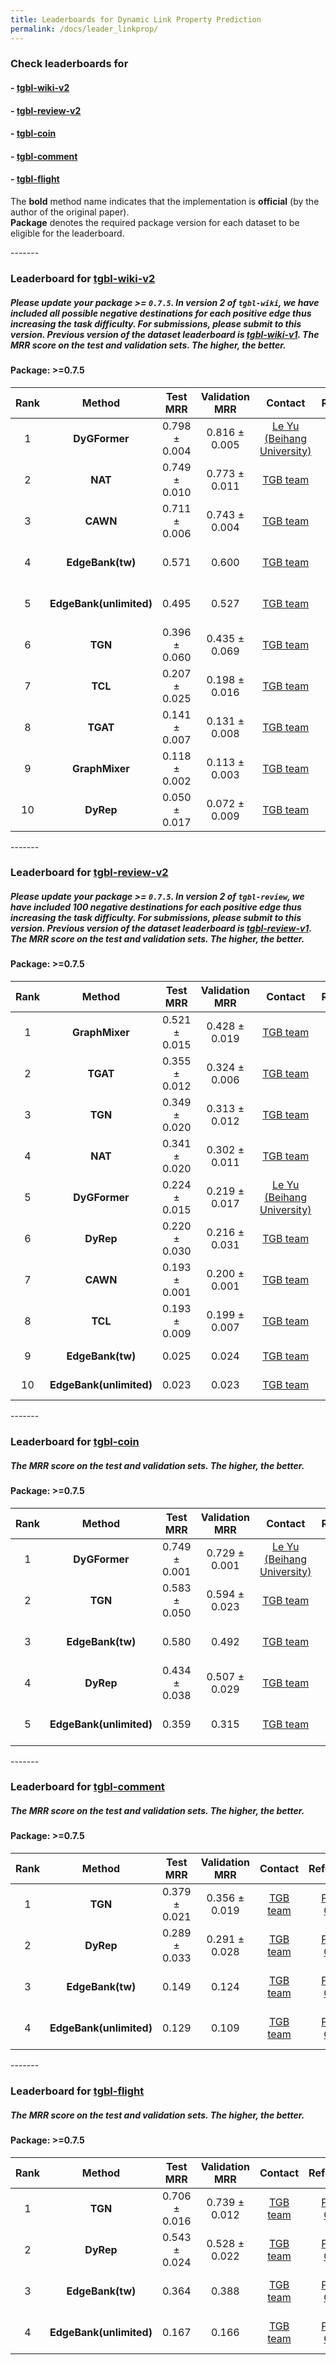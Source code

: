 ```yaml
---
title: Leaderboards for Dynamic Link Property Prediction
permalink: /docs/leader_linkprop/
---
```


### Check leaderboards for
#### - [tgbl-wiki-v2](#tgbl-wiki-v2)
#### - [tgbl-review-v2](#tgbl-review-v2)
#### - [tgbl-coin](#tgbl-coin)
#### - [tgbl-comment](#tgbl-comment)
#### - [tgbl-flight](#tgbl-flight)

The **bold** method name indicates that the implementation is **official** (by the author of the original paper). <br/>
**Package** denotes the required package version for each dataset to be eligible for the leaderboard.


<a name="tgbl-wiki-v2"/>
-------

### Leaderboard for [tgbl-wiki-v2](../linkprop/#tgbl-wiki-v2)
##### **Please update your package >= `0.7.5`**. In version 2 of `tgbl-wiki`, we have included all possible negative destinations for each positive edge thus increasing the task difficulty.  For submissions, please submit to this version.  Previous version of the dataset leaderboard is [tgbl-wiki-v1](../leader_linkprop_old/#tgbl-wiki-v1). The MRR score on the test and validation sets. The higher, the better.

#### Package: >=0.7.5

| Rank  | Method | Test MRR | Validation MRR | Contact | References | Date 
|:----:|:-----:|:------:|:-----:|:-----:|:-----:|-----:|
|  1  |  **DyGFormer**  | 0.798 ± 0.004   | 0.816 ± 0.005 | [Le Yu (Beihang University)](mailto:yule@buaa.edu.cn) | [Paper](https://arxiv.org/abs/2307.12510), [Code](https://github.com/yule-BUAA/DyGLib_TGB) | August 22nd, 2023 |
|  2  |  **NAT**  | 0.749 ± 0.010   | 0.773 ± 0.011 | [TGB team](mailto:shenyang.huang@mail.mcgill.ca) | [Paper](https://openreview.net/pdf?id=EPUtNe7a9ta), [Code](https://github.com/shenyangHuang/TGB) | August 22nd, 2023 |
|  3  |  **CAWN**  | 0.711 ± 0.006   | 0.743 ± 0.004 | [TGB team](mailto:shenyang.huang@mail.mcgill.ca) | [Paper](http://snap.stanford.edu/caw/), [Code](https://github.com/shenyangHuang/TGB) | July 27th, 2023 |
|  4  |  **EdgeBank(tw)**  | 0.571   | 0.600 |[TGB team](mailto:shenyang.huang@mail.mcgill.ca) | [Paper](https://openreview.net/forum?id=1GVpwr2Tfdg), [Code](https://github.com/shenyangHuang/TGB) | July 27th, 2023 |
|  5  |  **EdgeBank(unlimited)**  |  0.495   |  0.527 |[TGB team](mailto:shenyang.huang@mail.mcgill.ca) | [Paper](https://openreview.net/forum?id=1GVpwr2Tfdg), [Code](https://github.com/shenyangHuang/TGB) | July 27th, 2023 |
|  6  |  **TGN**  | 0.396 ± 0.060   | 0.435 ± 0.069 |[TGB team](mailto:shenyang.huang@mail.mcgill.ca) | [Paper](https://arxiv.org/abs/2006.10637), [Code](https://github.com/shenyangHuang/TGB) | August 7th, 2023 |
|  7  |  **TCL**  | 0.207 ± 0.025   | 0.198 ± 0.016 |[TGB team](mailto:shenyang.huang@mail.mcgill.ca) | [Paper](https://arxiv.org/abs/2105.07944), [Code](https://github.com/shenyangHuang/TGB) | July 27th, 2023 |
|  8  |  **TGAT**  | 0.141 ± 0.007   | 0.131 ± 0.008 |[TGB team](mailto:shenyang.huang@mail.mcgill.ca) | [Paper](https://arxiv.org/pdf/2002.07962.pdf), [Code](https://github.com/shenyangHuang/TGB) | August 22th, 2023 |
|  9  |  **GraphMixer**  | 0.118 ± 0.002   | 0.113 ± 0.003 |[TGB team](mailto:shenyang.huang@mail.mcgill.ca) | [Paper](https://openreview.net/forum?id=ayPPc0SyLv1), [Code](https://github.com/shenyangHuang/TGB) | August 7th, 2023 |
|  10  |  **DyRep**  | 0.050 ± 0.017   | 0.072 ± 0.009 |[TGB team](mailto:shenyang.huang@mail.mcgill.ca) | [Paper](https://openreview.net/forum?id=HyePrhR5KX), [Code](https://github.com/shenyangHuang/TGB) | July 27th, 2023 |


<a name="tgbl-review-v2"/>
-------

### Leaderboard for [tgbl-review-v2](../linkprop/#tgbl-review-v2)
##### **Please update your package >= `0.7.5`**. In version 2 of `tgbl-review`, we have included 100 negative destinations for each positive edge thus increasing the task difficulty. For submissions, please submit to this version.  Previous version of the dataset leaderboard is [tgbl-review-v1](../leader_linkprop_old/#tgbl-review-v1). The MRR score on the test and validation sets. The higher, the better. 

#### Package: >=0.7.5

| Rank  | Method | Test MRR | Validation MRR | Contact | References | Date 
|:----:|:-----:|:------:|:-----:|:-----:|:-----:|-----:|
|  1  |  **GraphMixer**  | 0.521 ± 0.015   | 0.428 ± 0.019 |[TGB team](mailto:shenyang.huang@mail.mcgill.ca) | [Paper](https://openreview.net/forum?id=ayPPc0SyLv1), [Code](https://github.com/shenyangHuang/TGB) | July 27th, 2023 |
|  2  |  **TGAT**  | 0.355 ± 0.012   | 0.324 ± 0.006 |[TGB team](mailto:shenyang.huang@mail.mcgill.ca) | [Paper](https://arxiv.org/pdf/2002.07962.pdf), [Code](https://github.com/shenyangHuang/TGB) | August 22th, 2023 |
|  3  |  **TGN**  | 0.349 ± 0.020   | 0.313 ± 0.012 |[TGB team](mailto:shenyang.huang@mail.mcgill.ca) | [Paper](https://arxiv.org/abs/2006.10637), [Code](https://github.com/shenyangHuang/TGB) | July 27th, 2023 |
|  4  |  **NAT**  | 0.341 ± 0.020   | 0.302 ± 0.011 | [TGB team](mailto:shenyang.huang@mail.mcgill.ca) | [Paper](https://openreview.net/pdf?id=EPUtNe7a9ta), [Code](https://github.com/shenyangHuang/TGB) | August 22nd, 2023 |
|  5  |  **DyGFormer**  | 0.224 ± 0.015   | 0.219 ± 0.017 | [Le Yu (Beihang University)](mailto:yule@buaa.edu.cn) | [Paper](https://arxiv.org/abs/2307.12510), [Code](https://github.com/yule-BUAA/DyGLib_TGB) | September 21st, 2023 |
|  6  |  **DyRep**  | 0.220 ± 0.030   | 0.216 ± 0.031 |[TGB team](mailto:shenyang.huang@mail.mcgill.ca) | [Paper](https://openreview.net/forum?id=HyePrhR5KX), [Code](https://github.com/shenyangHuang/TGB) | July 27th, 2023 |
|  7  |  **CAWN**  | 0.193 ± 0.001   | 0.200 ± 0.001 | [TGB team](mailto:shenyang.huang@mail.mcgill.ca) | [Paper](http://snap.stanford.edu/caw/), [Code](https://github.com/shenyangHuang/TGB) | July 27th, 2023 |
|  8  |  **TCL**  | 0.193 ± 0.009   | 0.199 ± 0.007 |[TGB team](mailto:shenyang.huang@mail.mcgill.ca) | [Paper](https://arxiv.org/abs/2105.07944), [Code](https://github.com/shenyangHuang/TGB) | July 27th, 2023 |
|  9  |  **EdgeBank(tw)**  | 0.025   | 0.024 |[TGB team](mailto:shenyang.huang@mail.mcgill.ca) | [Paper](https://openreview.net/forum?id=1GVpwr2Tfdg), [Code](https://github.com/shenyangHuang/TGB) | July 27th, 2023 |
|  10  |  **EdgeBank(unlimited)**  | 0.023   | 0.023 |[TGB team](mailto:shenyang.huang@mail.mcgill.ca) | [Paper](https://openreview.net/forum?id=1GVpwr2Tfdg), [Code](https://github.com/shenyangHuang/TGB) | July 27th, 2023 |


<a name="tgbl-coin"/>
-------

### Leaderboard for [tgbl-coin](../linkprop/#tgbl-coin)
##### The MRR score on the test and validation sets. The higher, the better.

#### Package: >=0.7.5

| Rank  | Method | Test MRR | Validation MRR | Contact | References | Date 
|:----:|:-----:|:------:|:-----:|:-----:|:-----:|-----:|
|  1  |  **DyGFormer**  | 0.749 ± 0.001   | 0.729 ± 0.001 | [Le Yu (Beihang University)](mailto:yule@buaa.edu.cn) | [Paper](https://arxiv.org/abs/2307.12510), [Code](https://github.com/yule-BUAA/DyGLib_TGB) | August 22nd, 2023 |
|  2  |  **TGN**  | 0.583 ± 0.050   | 0.594 ± 0.023 |[TGB team](mailto:shenyang.huang@mail.mcgill.ca) | [Paper](https://arxiv.org/abs/2006.10637), [Code](https://github.com/shenyangHuang/TGB) | June 7th, 2023 |
|  3  |  **EdgeBank(tw)**  | 0.580   |   0.492 |[TGB team](mailto:shenyang.huang@mail.mcgill.ca) | [Paper](https://openreview.net/forum?id=1GVpwr2Tfdg), [Code](https://github.com/shenyangHuang/TGB) | June 7th, 2023 |
|  4  |  **DyRep**  | 0.434 ± 0.038   | 0.507 ± 0.029 |[TGB team](mailto:shenyang.huang@mail.mcgill.ca) | [Paper](https://openreview.net/forum?id=HyePrhR5KX), [Code](https://github.com/shenyangHuang/TGB) | June 7th, 2023 |
|  5  |  **EdgeBank(unlimited)**  | 0.359   |  0.315 |[TGB team](mailto:shenyang.huang@mail.mcgill.ca) | [Paper](https://openreview.net/forum?id=1GVpwr2Tfdg), [Code](https://github.com/shenyangHuang/TGB) | June 7th, 2023 |


<a name="tgbl-comment"/>
-------

### Leaderboard for [tgbl-comment](../linkprop/#tgbl-comment)
##### The MRR score on the test and validation sets. The higher, the better.

#### Package: >=0.7.5

| Rank  | Method | Test MRR | Validation MRR | Contact | References | Date 
|:----:|:-----:|:------:|:-----:|:-----:|:-----:|-----:|
|  1  |  **TGN**  | 0.379 ± 0.021  | 0.356 ± 0.019 |[TGB team](mailto:shenyang.huang@mail.mcgill.ca) | [Paper](https://arxiv.org/abs/2006.10637), [Code](https://github.com/shenyangHuang/TGB) | June 7th, 2023 |
|  2  |  **DyRep**  | 0.289 ± 0.033   | 0.291 ± 0.028 |[TGB team](mailto:shenyang.huang@mail.mcgill.ca) | [Paper](https://openreview.net/forum?id=HyePrhR5KX), [Code](https://github.com/shenyangHuang/TGB) | June 7th, 2023 |
|  3  |  **EdgeBank(tw)**  | 0.149   |  0.124 |[TGB team](mailto:shenyang.huang@mail.mcgill.ca) | [Paper](https://openreview.net/forum?id=1GVpwr2Tfdg), [Code](https://github.com/shenyangHuang/TGB) | June 7th, 2023 |
|  4  |  **EdgeBank(unlimited)**  | 0.129  |  0.109 |[TGB team](mailto:shenyang.huang@mail.mcgill.ca) | [Paper](https://openreview.net/forum?id=1GVpwr2Tfdg), [Code](https://github.com/shenyangHuang/TGB) | June 7th, 2023 |



<a name="tgbl-flight"/>
-------

### Leaderboard for [tgbl-flight](../linkprop/#tgbl-flight)
##### The MRR score on the test and validation sets. The higher, the better.

#### Package: >=0.7.5

| Rank  | Method | Test MRR | Validation MRR | Contact | References | Date 
|:----:|:-----:|:------:|:-----:|:-----:|:-----:|-----:|
|  1  |  **TGN**  | 0.706 ± 0.016  | 0.739 ± 0.012 |[TGB team](mailto:shenyang.huang@mail.mcgill.ca) | [Paper](https://arxiv.org/abs/2006.10637), [Code](https://github.com/shenyangHuang/TGB) | June 7th, 2023 |
|  2  |  **DyRep**  | 0.543 ± 0.024   | 0.528 ± 0.022 |[TGB team](mailto:shenyang.huang@mail.mcgill.ca) | [Paper](https://openreview.net/forum?id=HyePrhR5KX), [Code](https://github.com/shenyangHuang/TGB) | June 7th, 2023 |
|  3  |  **EdgeBank(tw)**  | 0.364   |  0.388 |[TGB team](mailto:shenyang.huang@mail.mcgill.ca) | [Paper](https://openreview.net/forum?id=1GVpwr2Tfdg), [Code](https://github.com/shenyangHuang/TGB) | June 7th, 2023 |
|  4  |  **EdgeBank(unlimited)**  | 0.167  |  0.166 |[TGB team](mailto:shenyang.huang@mail.mcgill.ca) | [Paper](https://openreview.net/forum?id=1GVpwr2Tfdg), [Code](https://github.com/shenyangHuang/TGB) | June 7th, 2023 |